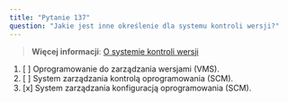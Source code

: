 ```yaml
---
title: "Pytanie 137"
question: "Jakie jest inne określenie dla systemu kontroli wersji?"
---
```


> **Więcej informacji**: [O systemie kontroli wersji](https://docs.github.com/en/get-started/using-git/about-git#about-version-control-and-git)  
1. [ ] Oprogramowanie do zarządzania wersjami (VMS).  
1. [ ] System zarządzania kontrolą oprogramowania (SCM).  
1. [x] System zarządzania konfiguracją oprogramowania (SCM).  
